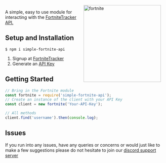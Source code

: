 <img src="https://upload.wikimedia.org/wikipedia/commons/3/36/Fortnite.png" alt="fortnite" width="250" align="right" />

A simple, easy to use module for interacting with the [FortniteTracker](https://fortnitetracker.com/) [API.](https://fortnitetracker.com/site-api)

## Setup and Installation
```
$ npm i simple-fortnite-api
```

1. Signup at [FortniteTracker](https://fortnitetracker.com/)
2. Generate an [API Key](https://fortnitetracker.com/site-api)

## Getting Started
```js
// Bring in the Fortnite module
const fortnite = require('simple-fortnite-api');
// Create an instance of the client with your API Key
const client = new fortnite('Your-API-Key');

// All methods
client.find('username').then(console.log);
```

## Issues
If you run into any issues, have any queries or concerns or would just like to make a few suggestions please do not hesitate to join our [discord support server](https://discord.gg/7yhv7CW)
